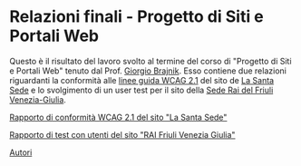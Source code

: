 # Relazioni finali - Progetto di Siti e Portali Web

Questo è il risultato del lavoro svolto al termine del corso di "Progetto di Siti e Portali Web" tenuto dal Prof. [Giorgio Brajnik](https://users.dimi.uniud.it/~giorgio.brajnik/). Esso contiene due relazioni riguardanti la conformità alle [linee guida WCAG 2.1](https://www.w3.org/TR/WCAG21/) del sito de [La Santa Sede](http://w2.vatican.va) e lo svolgimento di un user test per il sito della [Sede Rai del Friuli Venezia-Giulia](https://sedefvg.rai.it).

[Rapporto di conformità WCAG 2.1 del sito "La Santa Sede"](wcag_vatican_introduzione.md)

[Rapporto di test con utenti del sito "RAI Friuli Venezia Giulia"](ut_sedefvg_introduzione.md)

[Autori](AUTHORS.md)
